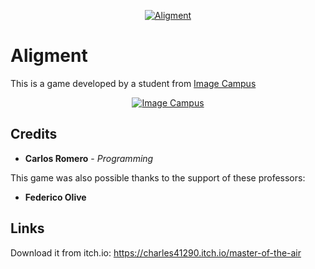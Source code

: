 <p align="center">
  <a href="https://alpha-wolf-studios.itch.io/alignment">
<img src="logo.png" alt="Aligment"/>
  </a> 
</p>

# Aligment


This is a game developed by a student from <a href="https://www.imagecampus.edu.ar/">Image Campus</a>

<p align="center">
  <a href="https://www.imagecampus.edu.ar/">
    <img src="https://drive.google.com/file/d/1LVXfssU5vu1T41qxN2AJGUTx7EbtOnBc" alt="Image Campus"/>
  </a> 
</p>

## Credits
- **Carlos Romero** - *Programming*

This game was also possible thanks to the support of these professors:
- **Federico Olive**

## Links
Download it from itch.io: https://charles41290.itch.io/master-of-the-air
